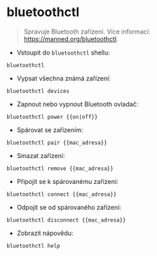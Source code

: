 # bluetoothctl

> Spravuje Bluetooth zařízení.
> Více informací: <https://manned.org/bluetoothctl>.

- Vstoupit do `bluetoothctl` shellu:

`bluetoothctl`

- Vypsat všechna známá zařízení:

`bluetoothctl devices`

- Zapnout nebo vypnout Bluetooth ovladač:

`bluetoothctl power {{on|off}}`

- Spárovat se zařízením:

`bluetoothctl pair {{mac_adresa}}`

- Smazat zařízení:

`bluetoothctl remove {{mac_adresa}}`

- Připojit se k spárovanému zařízení:

`bluetoothctl connect {{mac_adresa}}`

- Odpojit se od spárovaného zařízení:

`bluetoothctl disconnect {{mac_adresa}}`

- Zobrazit nápovědu:

`bluetoothctl help`
